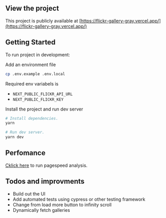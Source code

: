 ## View the project

This project is publicly available at [https://flickr-gallery-gray.vercel.app/](https://flickr-gallery-gray.vercel.app/)

## Getting Started

To run project in development:

Add an environment file
```bash
cp .env.example .env.local
```
Required env variabels is
- `NEXT_PUBLIC_FLICKR_API_URL`
- `NEXT_PUBLIC_FLICKR_KEY`

Install the project and run dev server

```bash
# Install dependencies.
yarn 

# Run dev server.
yarn dev
```

## Perfomance

[Cklick here](https://pagespeed.web.dev/report?url=https%3A%2F%2Fflickr-gallery-gray.vercel.app%2F) to run pagespeed analysis.

## Todos and improvments 

- Build out the UI
- Add automated tests using cypress or other testing framework
- Change from load more button to infinity scroll
- Dynamically fetch galleries
